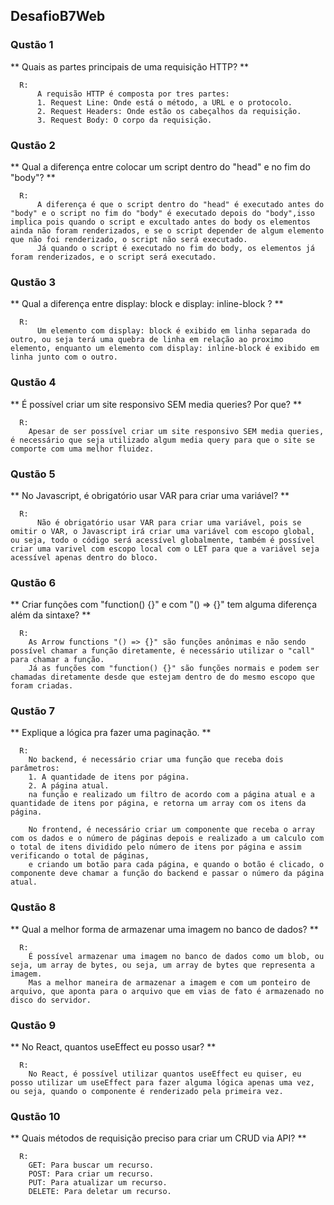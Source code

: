 ## DesafioB7Web
### Qustão 1
** Quais as partes principais de uma requisição HTTP? **
```
  R:  
      A requisão HTTP é composta por tres partes:
      1. Request Line: Onde está o método, a URL e o protocolo.
      2. Request Headers: Onde estão os cabeçalhos da requisição.
      3. Request Body: O corpo da requisição.
```

### Qustão 2
** Qual a diferença entre colocar um script dentro do "head" e no fim do "body"? **
```
  R:
      A diferença é que o script dentro do "head" é executado antes do "body" e o script no fim do "body" é executado depois do "body",isso implica pois quando o script e excultado antes do body os elementos ainda não foram renderizados, e se o script depender de algum elemento que não foi renderizado, o script não será executado.
      Já quando o script é executado no fim do body, os elementos já foram renderizados, e o script será executado. 
```

### Qustão 3
** Qual a diferença entre display: block e display: inline-block ? **
```
  R:
      Um elemento com display: block é exibido em linha separada do outro, ou seja terá uma quebra de linha em relação ao proximo elemento, enquanto um elemento com display: inline-block é exibido em linha junto com o outro.
```

### Qustão 4
** É possível criar um site responsivo SEM media queries? Por que? ** 
```
  R:
    Apesar de ser possível criar um site responsivo SEM media queries, é necessário que seja utilizado algum media query para que o site se comporte com uma melhor fluidez.
```

### Qustão 5
** No Javascript, é obrigatório usar VAR para criar uma variável? **
```
  R:
      Não é obrigatório usar VAR para criar uma variável, pois se omitir o VAR, o Javascript irá criar uma variável com escopo global, ou seja, todo o código será acessível globalmente, também é possível criar uma varivel com escopo local com o LET para que a variável seja acessível apenas dentro do bloco.
```

### Qustão 6
** Criar funções com "function() {}" e com "() => {}" tem alguma diferença além da sintaxe? **
```
  R:
    As Arrow functions "() => {}" são funções anônimas e não sendo possível chamar a função diretamente, é necessário utilizar o "call" para chamar a função.
    Já as funções com "function() {}" são funções normais e podem ser chamadas diretamente desde que estejam dentro de do mesmo escopo que foram criadas.
```

### Qustão 7
** Explique a lógica pra fazer uma paginação. **
```
  R:
    No backend, é necessário criar uma função que receba dois parâmetros:
    1. A quantidade de itens por página.
    2. A página atual.
    na função e realizado um filtro de acordo com a página atual e a quantidade de itens por página, e retorna um array com os itens da página.
    
    No frontend, é necessário criar um componente que receba o array com os dados e o número de páginas depois e realizado a um calculo com o total de itens dividido pelo número de itens por página e assim verificando o total de páginas,
    e criando um botão para cada página, e quando o botão é clicado, o componente deve chamar a função do backend e passar o número da página atual.

```

### Qustão 8
** Qual a melhor forma de armazenar uma imagem no banco de dados? **
```
  R:
    É possível armazenar uma imagem no banco de dados como um blob, ou seja, um array de bytes, ou seja, um array de bytes que representa a imagem.
    Mas a melhor maneira de armazenar a imagem e com um ponteiro de arquivo, que aponta para o arquivo que em vias de fato é armazenado no disco do servidor.
```

### Qustão 9
** No React, quantos useEffect eu posso usar? **
```
  R:
    No React, é possível utilizar quantos useEffect eu quiser, eu posso utilizar um useEffect para fazer alguma lógica apenas uma vez, ou seja, quando o componente é renderizado pela primeira vez.

  ```

### Qustão 10
**  Quais métodos de requisição preciso para criar um CRUD via API? **
```
  R:
    GET: Para buscar um recurso.
    POST: Para criar um recurso.
    PUT: Para atualizar um recurso.
    DELETE: Para deletar um recurso.
```
